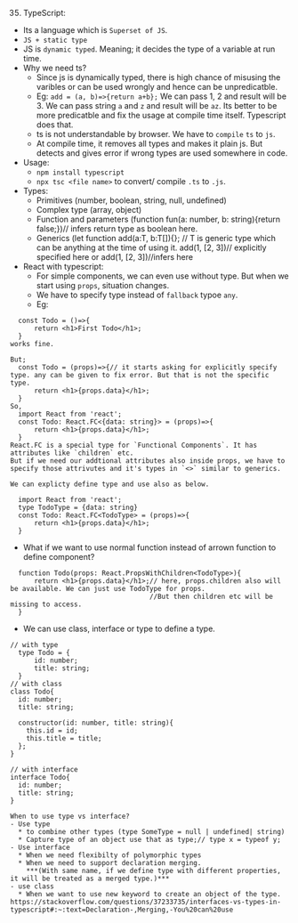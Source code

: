 35. TypeScript:
  - Its a language which is `Superset of JS`.
  - `JS + static type`
  - JS is `dynamic typed`. Meaning; it decides the type of a variable at run time.
  - Why we need ts?
    - Since js is dynamically typed, there is high chance of misusing the varibles or can be used wrongly and hence can be unpredicatble.
    - Eg:
    `add = (a, b)=>{return a+b};`
    We can pass 1, 2 and result will be 3. 
    We can pass string `a` and `z` and result will be `az`.
    Its better to be more predicatble and fix the usage at compile time itself. Typescript does that.
    - ts is not understandable by browser. We have to `compile` `ts` to `js`.
    - At compile time, it removes all types and makes it plain js. But detects and gives error if wrong types are used somewhere in code.
  - Usage:
    - `npm install typescript`
    - `npx tsc <file name>` to convert/ compile `.ts` to `.js`.
  - Types:
    * Primitives (number, boolean, string, null, undefined)
    * Complex type (array, object)
    * Function and parameters (function fun(a: number, b: string){return false;})// infers return type as boolean here.
    * Generics (let function add<T>(a:T, b:T[]){}; // T is generic type which can be anything at the time of using it. 
      add<number>(1, [2, 3])// explicitly specified here or add(1, [2, 3])//infers here
  - React with typescript:
    * For simple components, we can even use without type. But when we start using `props`, situation changes. 
    * We have to specify type instead of `fallback` typoe `any`.
    * Eg:
  ```
    const Todo = ()=>{
        return <h1>First Todo</h1>;
    }
  works fine.
  
  But;
    const Todo = (props)=>{// it starts asking for explicitly specify type. any can be given to fix error. But that is not the specific type.
        return <h1>{props.data}</h1>;
    }
  So,
    import React from 'react';
    const Todo: React.FC<{data: string}> = (props)=>{
        return <h1>{props.data}</h1>;
    }
  React.FC is a special type for `Functional Components`. It has attributes like `children` etc.
  But if we need our addtional attributes also inside props, we have to specify those attrivutes and it's types in `<>` similar to generics.
 
  We can explicty define type and use also as below.
 
    import React from 'react';
    type TodoType = {data: string}
    const Todo: React.FC<TodoType> = (props)=>{
        return <h1>{props.data}</h1>;
    }
  ```
  * What if we want to use normal function instead of arrown function to define component?
  ```
    function Todo(props: React.PropsWithChildren<TodoType>){
        return <h1>{props.data}</h1>;// here, props.children also will be available. We can just use TodoType for props. 
                                     //But then children etc will be missing to access.
    }
  
  ```
  * We can use class, interface or type to define a type.
  ```
  // with type
    type Todo = {
        id: number;
        title: string;
    }
  // with class
  class Todo{
    id: number;
    title: string;
  
    constructor(id: number, title: string){
      this.id = id;
      this.title = title;
    };
  }
  
  // with interface
  interface Todo{
    id: number;
    title: string;
  }
  
  When to use type vs interface?
  - Use type 
    * to combine other types (type SomeType = null | undefined| string)
    * Capture type of an object use that as type;// type x = typeof y;
  - Use interface
    * When we need flexibilty of polymorphic types
    * When we need to support declaration merging.
      ***(With same name, if we define type with different properties, it will be treated as a merged type.)***
  - use class
    * When we want to use new keyword to create an object of the type.
  https://stackoverflow.com/questions/37233735/interfaces-vs-types-in-typescript#:~:text=Declaration-,Merging,-You%20can%20use
  ```
